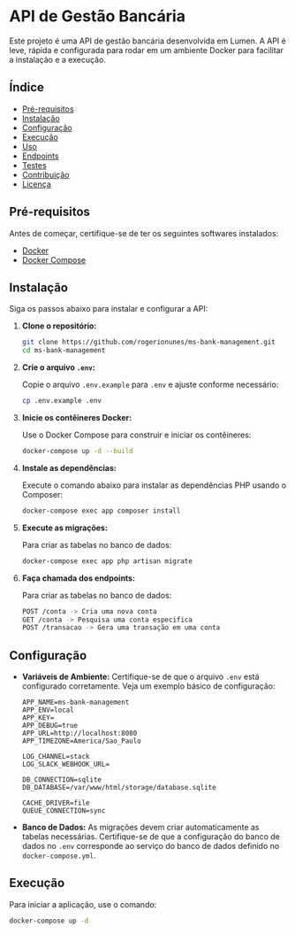 # API de Gestão Bancária

Este projeto é uma API de gestão bancária desenvolvida em Lumen. A API é leve, rápida e configurada para rodar em um ambiente Docker para facilitar a instalação e a execução.

## Índice

- [Pré-requisitos](#pré-requisitos)
- [Instalação](#instalação)
- [Configuração](#configuração)
- [Execução](#execução)
- [Uso](#uso)
- [Endpoints](#endpoints)
- [Testes](#testes)
- [Contribuição](#contribuição)
- [Licença](#licença)

## Pré-requisitos

Antes de começar, certifique-se de ter os seguintes softwares instalados:

- [Docker](https://www.docker.com/get-started)
- [Docker Compose](https://docs.docker.com/compose/install/)

## Instalação

Siga os passos abaixo para instalar e configurar a API:

1. **Clone o repositório:**

    ```bash
    git clone https://github.com/rogerionunes/ms-bank-management.git
    cd ms-bank-management
    ```

2. **Crie o arquivo `.env`:**

    Copie o arquivo `.env.example` para `.env` e ajuste conforme necessário:

    ```bash
    cp .env.example .env
    ```

3. **Inicie os contêineres Docker:**

    Use o Docker Compose para construir e iniciar os contêineres:

    ```bash
    docker-compose up -d --build
    ```

4. **Instale as dependências:**

    Execute o comando abaixo para instalar as dependências PHP usando o Composer:

    ```bash
    docker-compose exec app composer install
    ```

5. **Execute as migrações:**

    Para criar as tabelas no banco de dados:

    ```bash
    docker-compose exec app php artisan migrate
    ```

5. **Faça chamada dos endpoints:**

    Para criar as tabelas no banco de dados:

    ```bash
    POST /conta -> Cria uma nova conta
    GET /conta -> Pesquisa uma conta especifica
    POST /transacao -> Gera uma transação em uma conta
    ```

## Configuração

- **Variáveis de Ambiente:** Certifique-se de que o arquivo `.env` está configurado corretamente. Veja um exemplo básico de configuração:

    ```env
    APP_NAME=ms-bank-management
    APP_ENV=local
    APP_KEY=
    APP_DEBUG=true
    APP_URL=http://localhost:8080
    APP_TIMEZONE=America/Sao_Paulo

    LOG_CHANNEL=stack
    LOG_SLACK_WEBHOOK_URL=

    DB_CONNECTION=sqlite
    DB_DATABASE=/var/www/html/storage/database.sqlite

    CACHE_DRIVER=file
    QUEUE_CONNECTION=sync
    ```

- **Banco de Dados:** As migrações devem criar automaticamente as tabelas necessárias. Certifique-se de que a configuração do banco de dados no `.env` corresponde ao serviço do banco de dados definido no `docker-compose.yml`.

## Execução

Para iniciar a aplicação, use o comando:

```bash
docker-compose up -d
